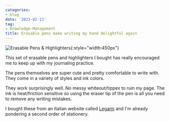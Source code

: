 ```yaml
---
categories:
- blog
date: '2023-02-13'
tag:
- Knowledge-Management
title: Erasable pens make writing by hand delightful again
---
```


![Erasable Pens & Highlighters](/assets/images/2023/MXA23007/erasable-pens.jpg){:style="width:450px"}

This set of erasable pens and highlighters I bought has really encouraged me to keep up with my journaling practice. 

The pens themselves are super cute and pretty comfortable to write with. They come in a variety of styles and ink colors. 

They work surprisingly well. No messy whiteout/tippex to ruin my page. The ink is heat/friction sensitive so using the eraser tip of the pen is all you need to remove any writing mistakes.

I bought these from an Italian website called [Legami](https://www.legami.com/en_en/stationery/writing/erasable-pens.html) and I'm already pondering a second order of stationery.